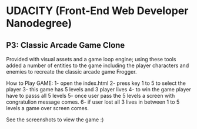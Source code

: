 # UDACITY (Front-End Web Developer Nanodegree)

## P3: Classic Arcade Game Clone

Provided with visual assets and a game loop engine; using these tools  added a number of entities to the game including the player characters and enemies to recreate the classic arcade game Frogger.

How to Play GAME:
1- open the index.html
2- press key 1 to 5 to select the player
3- this game has 5 levels and 3 player lives 
4- to win the game player have to passs all 5 levels
5- once user pass the 5 levels a screen with congratulion message comes.
6- if user lost all 3 lives in between 1 to 5 levels a game over screen comes.

See the screenshots to view the game :)



